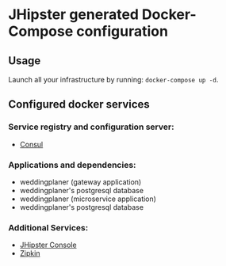 # JHipster generated Docker-Compose configuration

## Usage

Launch all your infrastructure by running: `docker-compose up -d`.

## Configured docker services

### Service registry and configuration server:
- [Consul](http://localhost:8500)

### Applications and dependencies:
- weddingplaner (gateway application)
- weddingplaner's postgresql database
- weddingplaner (microservice application)
- weddingplaner's postgresql database

### Additional Services:

- [JHipster Console](http://localhost:5601)
- [Zipkin](http://localhost:9411)
